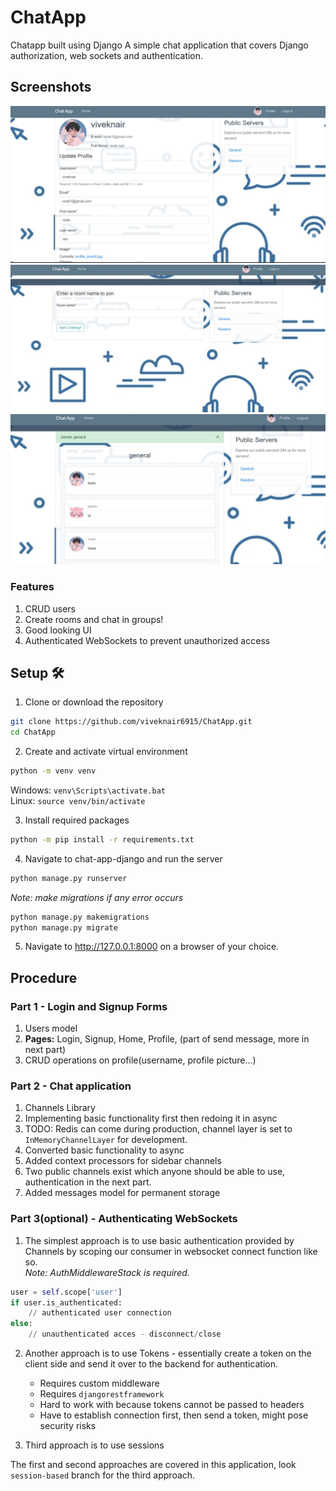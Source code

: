# ChatApp
Chatapp built using Django
A simple chat application that covers Django authorization, web sockets and authentication.

## Screenshots
![Screenshot 1](images/im1.jpeg)
![Screenshot 2](images/im2.jpeg)
![Screenshot 3](images/im3.jpeg)

### Features 

1. CRUD users
2. Create rooms and chat in groups!
3. Good looking UI
4. Authenticated WebSockets to prevent unauthorized access

## Setup 🛠
1. Clone or download the repository  
```bash
git clone https://github.com/viveknair6915/ChatApp.git
cd ChatApp
```
2. Create and activate virtual environment
```bash
python -m venv venv
```
Windows: `venv\Scripts\activate.bat`  
Linux: `source venv/bin/activate`

3. Install required packages
```bash
python -m pip install -r requirements.txt
```

4. Navigate to chat-app-django and run the server
```bash
python manage.py runserver
```
*Note: make migrations if any error occurs*
```bash
python manage.py makemigrations
python manage.py migrate
```

5. Navigate to http://127.0.0.1:8000 on a browser of your choice.

## Procedure
### Part 1 - Login and Signup Forms
1. Users model
2. **Pages:** Login, Signup, Home, Profile, (part of send message, more in next part)
3. CRUD operations on profile(username, profile picture...)
### Part 2 - Chat application
1. Channels Library 
2. Implementing basic functionality first then redoing it in async
3. TODO: Redis can come during production, channel layer is set to `InMemoryChannelLayer` for development.
4. Converted basic functionality to async
5. Added context processors for sidebar channels
6. Two public channels exist which anyone should be able to use, authentication in the next part.
7. Added messages model for permanent storage
   
### Part 3(optional) - Authenticating WebSockets

1. The simplest approach is to use basic authentication provided by Channels by scoping our consumer in websocket connect function like so.  
*Note: AuthMiddlewareStack is required.*
```py
user = self.scope['user']
if user.is_authenticated:
    // authenticated user connection 
else:
    // unauthenticated acces - disconnect/close
```
2. Another approach is to use Tokens - essentially create a token on the client side and send it over to the backend for authentication.  
   * Requires custom middleware
   * Requires `djangorestframework`
   * Hard to work with because tokens cannot be passed to headers
   * Have to establish connection first, then send a token, might pose security risks

3. Third approach is to use sessions

The first and second approaches are covered in this application, look `session-based` branch for the third approach.
